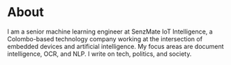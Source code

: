 # About

I am a senior machine learning engineer at SenzMate IoT Intelligence, a Colombo-based technology company working at the intersection of embedded devices and artificial intelligence. My focus areas are document intelligence, OCR, and NLP. I write on tech, politics, and society. 

